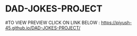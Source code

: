 # DAD-JOKES-PROJECT

#TO VIEW PREVIEW CLICK ON LINK BELOW :
https://piyush-45.github.io/DAD-JOKES-PROJECT/
